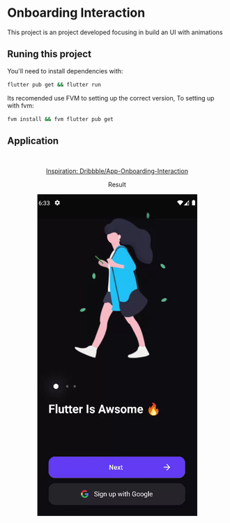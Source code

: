 # Onboarding Interaction

This project is an project developed focusing in build an UI with animations

## Runing this project

You'll need to install dependencies with:

```bash
flutter pub get && flutter run
```

Its recomended use FVM to setting up the correct version,
To setting up with fvm:

```bash
fvm install && fvm flutter pub get
```

## Application

<br>
<div align="center" width="100%">
  <a href="https://dribbble.com/shots/14861156-App-Onboarding-Interaction" target=”_blank”>
    <p>Inspiration: Dribbble/App-Onboarding-Interaction</p>
  </a>
  <p>Result</p>
</div>

<div align="center" width="100%">
  <img src="./animations_app.gif"></img>
</div>
